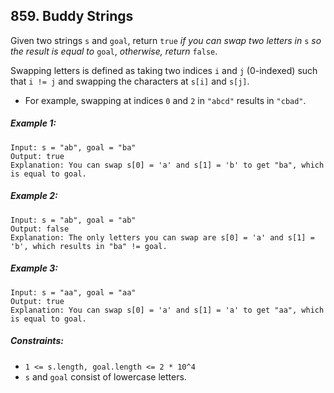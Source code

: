 ## 859. Buddy Strings

Given two strings ```s``` and ```goal```, return ```true``` *if you can swap two letters in* ```s``` *so the result is equal to* ```goal```, *otherwise, return* ```false```.

Swapping letters is defined as taking two indices ```i``` and ```j``` (0-indexed) such that ```i != j``` and swapping the characters at ```s[i]``` and ```s[j]```.

* For example, swapping at indices ```0``` and ```2``` in ```"abcd"``` results in ```"cbad"```.

##### Example 1:
```
Input: s = "ab", goal = "ba"
Output: true
Explanation: You can swap s[0] = 'a' and s[1] = 'b' to get "ba", which is equal to goal.
```
##### Example 2:
```
Input: s = "ab", goal = "ab"
Output: false
Explanation: The only letters you can swap are s[0] = 'a' and s[1] = 'b', which results in "ba" != goal.
```
##### Example 3:
```
Input: s = "aa", goal = "aa"
Output: true
Explanation: You can swap s[0] = 'a' and s[1] = 'a' to get "aa", which is equal to goal.
```

##### Constraints:

* ```1 <= s.length, goal.length <= 2 * 10^4```
* ```s``` and ```goal``` consist of lowercase letters.